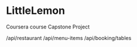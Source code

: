 # LittleLemon
Coursera course Capstone Project

/api/restaurant
/api/menu-items
/api/booking/tables
